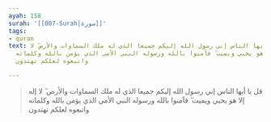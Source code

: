 ```yaml
---
ayah: 158
surah: '[[007-Surah|سورة]]'
tags:
- quran
text: قل يا أيها الناس إني رسول الله إليكم جميعا الذي له ملك السماوات والأرض ۖ لا
  إله إلا هو يحيي ويميت ۖ فآمنوا بالله ورسوله النبي الأمي الذي يؤمن بالله وكلماته
  واتبعوه لعلكم تهتدون

---
```

> قل يا أيها الناس إني رسول الله إليكم جميعا الذي له ملك السماوات والأرض ۖ لا إله إلا هو يحيي ويميت ۖ فآمنوا بالله ورسوله النبي الأمي الذي يؤمن بالله وكلماته واتبعوه لعلكم تهتدون
